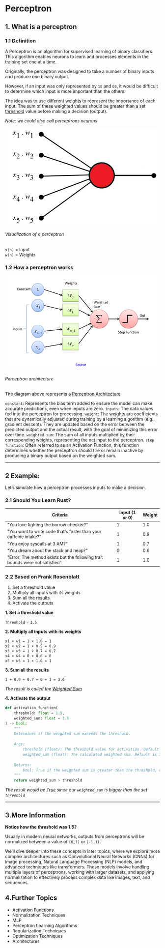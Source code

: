 # Perceptron

## 1. What is a perceptron

### 1.1 Definition

A Perceptron is an algorithm for supervised learning of binary classifiers. This algorithm enables neurons to learn and processes elements in the training set one at a time.

Originally, the perceptron was designed to take a number of binary inputs and produce one binary output.

However, if an input was only represented by `1`s and `0`s, it would be difficult to determine which input is more important than the others.

The idea was to use different <ins>weights</ins> to represent the importance of each input. The sum of these weighted values should be greater than a set <ins>threshold</ins> value before making a decision (output).

_Note: we could also call perceptrons neurons_

<p align="center">
  <img src="./_attachments/perceptron.jpg" alt="perceptron" />
</p>

###### _Visualization of a perceptron_

`x(n)` = Input
<br/>
`w(n)` = Weights

### 1.2 How a perceptron works

<p align="center">
  <img src="./_attachments/perceptron-architecture.png" alt="perceptron architecture" />
</p>

###### _Perceptron architecture_

The diagram above represents a <ins>Perceptron Architecture</ins>

`constant`: Represents the bias term added to ensure the model can make accurate predictions, even when inputs are zero.
`inputs`: The data values fed into the perceptron for processing.
`weight`: The weights are coefficients that are dynamically adjusted during training by a learning algorithm (e.g., gradient descent). They are updated based on the error between the predicted output and the actual result, with the goal of minimizing this error over time.
`weighted sum`: The sum of all inputs multiplied by their corresponding weights, representing the net input to the perceptron.
`step function`: Often referred to as an Activation Function, this function determines whether the perceptron should fire or remain inactive by producing a binary output based on the weighted sum.

---

## 2 Example:

Let’s simulate how a perceptron processes inputs to make a decision.

### 2.1 Should You Learn Rust?

| Criteria                                                                     | Input (1 or 0) | Weight |
| ---------------------------------------------------------------------------- | -------------- | ------ |
| "You love fighting the borrow checker?"                                      | 1              | 1.0    |
| "You want to write code that's faster than your caffeine intake?"            | 1              | 0.9    |
| "You enjoy syscalls at 3 AM?"                                                | 1              | 0.7    |
| "You dream about the stack and heap?"                                        | 0              | 0.6    |
| "Error: The method exists but the following trait bounds were not satisfied" | 1              | 1.0    |

### 2.2 Based on Frank Rosenblatt

1. Set a threshold value
2. Multiply all inputs with its weights
3. Sum all the results
4. Activate the outputs

**1. Set a threshold value**

`Threshold` = `1.5`

**2. Multiply all inputs with its weights**

```plaintext
x1 × w1 = 1 × 1.0 = 1
x2 × w2 = 1 × 0.9 = 0.9
x3 × w3 = 1 × 0.7 = 0.7
x4 × w4 = 0 × 0.6 = 0
x5 × w5 = 1 × 1.0 = 1
```

**3. Sum all the results**

```plaintext
1 + 0.9 + 0.7 + 0 + 1 = 3.6
```

_The result is called the <ins>Weighted Sum</ins>_

**4. Activate the output**

```python
def activation_function(
    threshold: float = 1.5,
    weighted_sum: float = 3.6
) -> bool:
    """
    Determines if the weighted sum exceeds the threshold.

    Args:
        threshold (float): The threshold value for activation. Default is 1.5.
        weighted_sum (float): The calculated weighted sum. Default is 3.6.

    Returns:
        bool: True if the weighted sum is greater than the threshold, otherwise False.
    """
    return weighted_sum > threshold
```

_The result would be <ins>True</ins> since our `weighted_sum` is bigger than the set `threshold`_

---

## 3.More Information

**Notice how the threshold was 1.5?**

Usually in modern neural networks, outputs from perceptrons will be normalized between a value of `(0,1)` or `(-1,1)`.

We’ll dive deeper into these concepts in later topics, where we explore more complex architectures such as Convolutional Neural Networks (CNNs) for image processing, Natural Language Processing (NLP) models, and advanced techniques like transformers. These models involve handling multiple layers of perceptrons, working with larger datasets, and applying normalization to effectively process complex data like images, text, and sequences.

## 4.Further Topics

- Activation Functions
- Normalization Techniques
- MLP
- Perceptron Learning Algorithms
- Regularization Techniques
- Optimization Techniques
- Architectures
